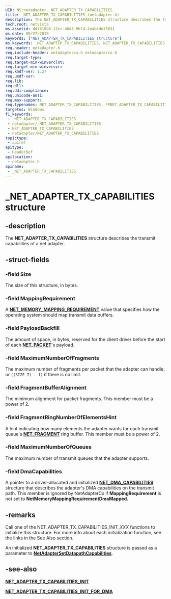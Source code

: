 ```yaml
---
UID: NS:netadapter._NET_ADAPTER_TX_CAPABILITIES
title: _NET_ADAPTER_TX_CAPABILITIES (netadapter.h)
description: The NET_ADAPTER_TX_CAPABILITIES structure describes the transmit capabilities of a net adapter.
tech.root: netvista
ms.assetid: dd7810b6-12cc-46d3-9b74-2eabede35831
ms.date: 09/27/2019
keywords: ["NET_ADAPTER_TX_CAPABILITIES structure"]
ms.keywords: _NET_ADAPTER_TX_CAPABILITIES, NET_ADAPTER_TX_CAPABILITIES, *PNET_ADAPTER_TX_CAPABILITIES,
req.header: netadapter.h
req.include-header: netadaptercx.h netadaptercx.h
req.target-type: 
req.target-min-winverclnt: 
req.target-min-winversvr: 
req.kmdf-ver: 1.27
req.umdf-ver: 
req.lib: 
req.dll: 
req.ddi-compliance: 
req.unicode-ansi: 
req.max-support: 
req.typenames: NET_ADAPTER_TX_CAPABILITIES, *PNET_ADAPTER_TX_CAPABILITIES
targetos: Windows
f1_keywords:
 - _NET_ADAPTER_TX_CAPABILITIES
 - netadapter/_NET_ADAPTER_TX_CAPABILITIES
 - NET_ADAPTER_TX_CAPABILITIES
 - netadapter/NET_ADAPTER_TX_CAPABILITIES
topictype:
 - apiref
apitype:
 - HeaderDef
apilocation:
 - netadapter.h
apiname:
 - _NET_ADAPTER_TX_CAPABILITIES
---
```


# _NET_ADAPTER_TX_CAPABILITIES structure


## -description

The **NET_ADAPTER_TX_CAPABILITIES** structure describes the transmit capabilities of a net adapter.

## -struct-fields

### -field Size

The size of this structure, in bytes.

### -field MappingRequirement

A [**NET_MEMORY_MAPPING_REQUIREMENT**](ne-netadapter-_net_memory_mapping_requirement.md) value that specifies how the operating system should map transmit data buffers.

### -field PayloadBackfill

The amount of space, in bytes, reserved for the client driver before the start of each [**NET_PACKET**](../packet/ns-packet-_net_packet.md)'s payload.

### -field MaximumNumberOfFragments

The maximum number of fragments per packet that the adapter can handle, or `((SIZE_T) - 1)` if there is no limit.

### -field FragmentBufferAlignment

The minimum alignment for packet fragments. This member must be a power of 2.

### -field FragmentRingNumberOfElementsHint

A hint indicating how many elements the adapter wants for each transmit queue's [**NET_FRAGMENT**](../fragment/ns-fragment-_net_fragment.md) ring buffer. This member must be a power of 2.

### -field MaximumNumberOfQueues

The maximum number of transmit queues that the adapter supports.

### -field DmaCapabilities

A pointer to a driver-allocated and initialized [**NET_DMA_CAPABILITIES**](ns-netadapter-_net_adapter_dma_capabilities.md) structure that describes the adapter's DMA capabilities on the transmit path. This member is ignored by NetAdapterCx if **MappingRequirement** is not set to **NetMemoryMappingRequirementDmaMapped**.

## -remarks

Call one of the NET_ADAPTER_TX_CAPABILITIES_INIT_*XXX* functions to initialize this structure. For more info about each initialization function, see the links in the See Also section. 

An initialized **NET_ADAPTER_TX_CAPABILITIES** structure is passed as a parameter to [**NetAdapterSetDatapathCapabilities**](nf-netadapter-netadaptersetdatapathcapabilities.md).

## -see-also

[**NET_ADAPTER_TX_CAPABILITIES_INIT**](nf-netadapter-net_adapter_tx_capabilities_init.md)

[**NET_ADAPTER_TX_CAPABILITIES_INIT_FOR_DMA**](nf-netadapter-net_adapter_tx_capabilities_init_for_dma.md)

